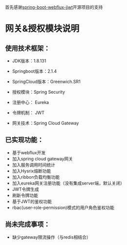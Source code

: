 首先感谢[spring-boot-webflux-jjwt](https://github.com/ard333/spring-boot-webflux-jjwt)开源项目的支持

# 网关&授权模块说明

## 使用技术框架：

- JDK版本：1.8.131
- Springboot版本：2.1.4
- SpringCloud版本：Greenwich.SR1

- 授权模块：Spring Security

- 注册中心： Eureka

- 令牌机制： JWT
- 网关技术：Spring Cloud Gateway

## 已实现功能：
- 基于webflux开发
- 加入spring cloud gateway网关
- 加入服务调用时间统计
- 加入Hysrix熔断功能
- 加入ribbon负载均衡功能
- 加入eureka网关注册功能（没有集成server端，默认关闭）
- JWT令牌生成
- 刷新令牌功能
- 基于JWT的鉴权功能
- rbac(user-role-permission)模式的用户角色鉴权功能


## 尚未完成事项：
- 缺少gateway限流操作（与redis相结合）


